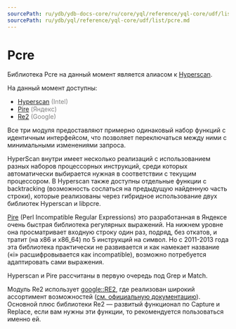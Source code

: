 ```yaml
---
sourcePath: ru/ydb/ydb-docs-core/ru/core/yql/reference/yql-core/udf/list/pcre.md
sourcePath: ru/ydb/yql/reference/yql-core/udf/list/pcre.md
---
```

# Pcre

Библиотека Pcre на данный момент является алиасом к [Hyperscan](hyperscan.md).


На данный момент доступны:

* [Hyperscan](hyperscan.md) <span style="color: gray;">(Intel)</span>
* [Pire](pire.md) <span style="color: gray;">(Яндекс)</span>
* [Re2](re2.md) <span style="color: gray;">(Google)</span>

Все три модуля предоставляют примерно одинаковый набор функций с идентичным интерфейсом, что позволяет переключаться между ними с минимальными изменениями запроса.

HyperScan внутри имеет несколько реализаций с использованием разных наборов процессорных инструкций, среди которых автоматически выбирается нужная в соответствии с текущим процессором. В Hyperscan также доступны отдельные функции с backtracking (возможность сослаться на предыдущую найденную часть строки), которые реализованы через гибридное использование двух библиотек Hyperscan и libpcre.

[Pire](https://github.com/yandex/pire) (Perl Incompatible Regular Expressions) это разработанная в Яндексе очень быстрая библиотека регулярных выражений. На нижнем уровне она просматривает входную строку один раз, подряд, без откатов, и тратит (на x86 и x86_64) по 5 инструкций на символ. Но с 2011-2013 года эта библиотека практически не развивается и как намекает название («i» расшифровывается как incompatible), возможно потребуется адаптировать сами выражения.

Hyperscan и Pire рассчитаны в первую очередь под Grep и Match.

Модуль Re2 использует [google::RE2](https://github.com/google/re2), где реализован широкий ассортимент возможностей ([см. официальную документацию](https://github.com/google/re2/wiki/Syntax)). Основной плюс библиотеки Re2 — развитый функционал по Capture и Replace, если вам нужны эти функции, то рекомендуется пользоваться именно ей.
